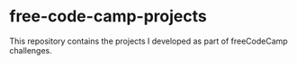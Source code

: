 # free-code-camp-projects
This repository contains the projects I developed as part of freeCodeCamp challenges.
